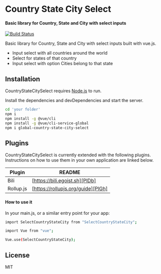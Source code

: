 # Country State City Select
#### Basic library for Country, State and City with select inputs 

[![Build Status](https://travis-ci.org/joemccann/dillinger.svg?branch=master)](https://github.com/engislam95/Country-state-city-select)

Basic library for Country, State and City with select inputs built with vue.js.

- Input select with all countries around the world
- Select for states of that country
- Input select with option Cities belong to that state 

## Installation

CountryStateCitySelect  requires [Node.js](https://nodejs.org/)  to run.

Install the dependencies and devDependencies and start the server.

```sh
cd 'your folder'
npm i
npm install -g @vue/cli
npm install -g @vue/cli-service-global
npm i global-country-state-city-select 
```

## Plugins

CountryStateCitySelect  is currently extended with the following plugins.
Instructions on how to use them in your own application are linked below.

| Plugin | README |
| ------ | ------ |
| Bili | [https://bili.egoist.sh][PlDb] |
| Rollup.js  | [https://rollupjs.org/guide][PlGh] |


#### How to use it 

In your main.js, or a similar entry point for your app:

```sh
import SelectCountryStateCity from "SelectCountryStateCity";
```
```sh
import Vue from "vue";
```
```sh
Vue.use(SelectCountryStateCity);
```

## License

MIT